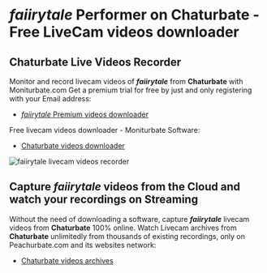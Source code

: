 # _faiirytale_ Performer on Chaturbate - Free LiveCam videos downloader

## Chaturbate Live Videos Recorder

Monitor and record livecam videos of **_faiirytale_** from **Chaturbate** with Moniturbate.com
Get a premium trial for free by just and only registering with your Email address:
* [_faiirytale_ Premium videos downloader](https://moniturbate.com/request-demo-licence-key.html)

Free livecam videos downloader - Moniturbate Software:
* [Chaturbate videos downloader](https://moniturbate.com/moniturbate-download-software.html)

![_faiirytale_ livecam videos recorder](https://peachurnet.com/templates/moniturbate-software.png)


## Capture _faiirytale_ videos from the Cloud and watch your recordings on Streaming

Without the need of downloading a software, capture **_faiirytale_** livecam videos from **Chaturbate** 100% online.
Watch Livecam archives from **Chaturbate** unlimitedly from thousands of existing recordings, only on Peachurbate.com and its websites network:
* [Chaturbate videos archives](https://peachurnet.com/)